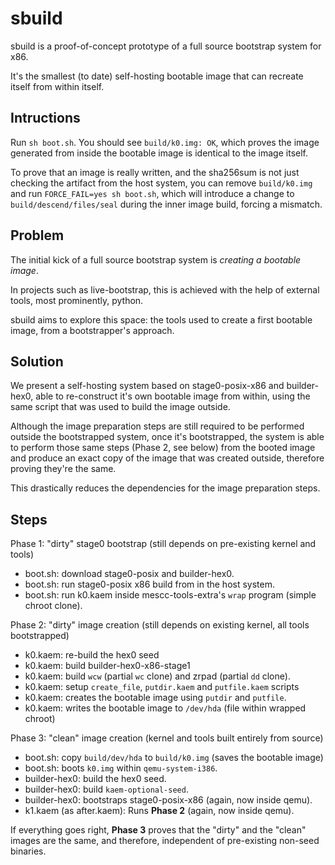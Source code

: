sbuild
======

sbuild is a proof-of-concept prototype of a full source bootstrap system for x86.

It's the smallest (to date) self-hosting bootable image that can recreate itself
from within itself.

Intructions
-----------

Run `sh boot.sh`. You should see `build/k0.img: OK`, which proves the image
generated from inside the bootable image is identical to the image itself.

To prove that an image is really written, and the sha256sum is not just
checking the artifact from the host system, you can remove `build/k0.img` and 
run `FORCE_FAIL=yes sh boot.sh`, which will introduce a change to 
`build/descend/files/seal` during the inner image build, forcing a mismatch.

Problem
-------

The initial kick of a full source bootstrap system is *creating a bootable image*.

In projects such as live-bootstrap, this is achieved with the help of external tools,
most prominently, python.

sbuild aims to explore this space: the tools used to create a first bootable image,
from a bootstrapper's approach.

Solution
--------

We present a self-hosting system based on stage0-posix-x86 and builder-hex0, able to
re-construct it's own bootable image from within, using the same script that was used
to build the image outside.

Although the image preparation steps are still required to be performed outside the
bootstrapped system, once it's bootstrapped, the system is able to perform those
same steps (Phase 2, see below) from the booted image and produce an exact copy
of the image that was created outside, therefore proving they're the same.

This drastically reduces the dependencies for the image preparation steps.

Steps
-----

Phase 1: "dirty" stage0 bootstrap (still depends on pre-existing kernel and tools)

 - boot.sh: download stage0-posix and builder-hex0.
 - boot.sh: run stage0-posix x86 build from in the host system.
 - boot.sh: run k0.kaem inside mescc-tools-extra's `wrap` program (simple chroot clone).

Phase 2: "dirty" image creation (still depends on existing kernel, all tools bootstrapped)

 - k0.kaem: re-build the hex0 seed
 - k0.kaem: build builder-hex0-x86-stage1
 - k0.kaem: build `wcw` (partial `wc` clone) and zrpad (partial `dd` clone).
 - k0.kaem: setup `create_file`, `putdir.kaem` and `putfile.kaem` scripts
 - k0.kaem: creates the bootable image using `putdir` and `putfile`.
 - k0.kaem: writes the bootable image to `/dev/hda` (file within wrapped chroot)

Phase 3: "clean" image creation (kernel and tools built entirely from source)

 - boot.sh: copy `build/dev/hda` to `build/k0.img` (saves the bootable image)
 - boot.sh: boots `k0.img` within `qemu-system-i386`.
 - builder-hex0: build the hex0 seed.
 - builder-hex0: build `kaem-optional-seed`.
 - builder-hex0: bootstraps stage0-posix-x86 (again, now inside qemu).
 - k1.kaem (as after.kaem): Runs **Phase 2** (again, now inside qemu).

If everything goes right, **Phase 3** proves that the "dirty" and the "clean"
images are the same, and therefore, independent of pre-existing non-seed binaries.